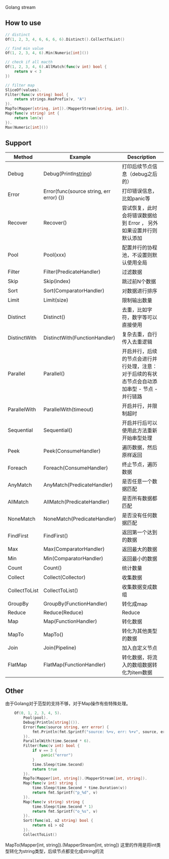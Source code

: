 Golang stream
## How to use

```go
// distinct
Of(1, 2, 3, 4, 6, 6, 6, 6).Distinct().CollectToList()

// find min value
Of(1, 2, 3, 4, 6).Min(Numeric[int]())

// check if all macth
Of(1, 2, 3, 4, 6).AllMatch(func(v int) bool {
    return v < 3
})

// filter map
SliceOf(values).
Filter(func(v string) bool {
    return strings.HasPrefix(v, "A")
}).
MapTo(Mapper[string, int]).(MapperStream[string, int]).
Map(func(v string) int {
    return len(v)
}).
Max(Numeric[int]())
```

## Support
| Method        | Example                                  | Description                                        |
|---------------|------------------------------------------|----------------------------------------------------|
| Debug         | Debug(Println[string]())                 | 打印后续节点信息（debug之后的）                                 |
| Error         | Error(func(source string, err error) {}) | 打印错误信息，比如panic等                                    |
| Recover       | Recover()                                | 尝试恢复，此时会将错误数据给到 Error ， 另外如果设置并行则默认添加              |
| Pool          | Pool(xxx)                                | 配置并行的协程池，不设置则默认使用全局                                |
| Filter        | Filter(PredicateHandler)                 | 过滤数据                                               |
| Skip          | Skip(index)                              | 跳过前N个数据                                            |
| Sort          | Sort(ComparatorHandler)                  | 对数据进行排序                                            |
| Limit         | Limit(size)                              | 限制输出数量                                             |
| Distinct      | Distinct()                               | 去重，比如字符，数字等可以直接使用                                  |
| DistinctWith  | DistinctWith(FunctionHandler)            | 复杂去重，自行传入去重逻辑                                      |
| Parallel      | Parallel()                               | 开启并行，后续的节点会进行并行处理，注意：对于后续的有状态节点会自动添加串型 - 节点 - 并行链路 |
| ParallelWith  | ParallelWith(timeout)                    | 开启并行，并限制超时                                         |
| Sequential    | Sequential()                             | 开启并行后可以使用此方法重新开始串型处理                               |
| Peek          | Peek(ConsumeHandler)                     | 遍历数据，然后原样返回                                        |
| Foreach       | Foreach(ConsumeHandler)                  | 终止节点，遍历数据                                          |
| AnyMatch      | AnyMatch(PredicateHandler)               | 是否任意一个数据匹配                                         |
| AllMatch      | AllMatch(PredicateHandler)               | 是否所有数据都匹配                                          |
| NoneMatch     | NoneMatch(PredicateHandler)              | 是否没有任何数据匹配                                         |
| FindFirst     | FindFirst()                              | 返回第一个达到的数据                                         |
| Max           | Max(ComparatorHandler)                   | 返回最大的数据                                            |
| Min           | Min(ComparatorHandler)                   | 返回最小的数据                                            |
| Count         | Count()                                  | 统计数量                                               |
| Collect       | Collect(Collector)                       | 收集数据                                               |
| CollectToList | CollectToList()                          | 收集数据变成数组                                           |
| GroupBy       | GroupBy(FunctionHandler)                 | 转化成map                                             |
| Reduce        | Reduce(Reduce)                           | Reduce                                             |
| Map           | Map(FunctionHandler)                     | 转化数据                                               |
| MapTo         | MapTo()                                  | 转化为其他类型的数据                                         |
| Join          | Join(Pipeline)                           | 加入自定义节点                                            |
| FlatMap       | FlatMap(FunctionHandler)                 | 转化数据，将流入的数组数据转化为item数据                             |

## Other
由于Golang对于范型的支持不够，对于Map操作有些特殊处理。
```go
    Of(0, 1, 2, 3, 4, 5).
		Pool(pool).
		Debug(Println[string]()).
		Error(func(source string, err error) {
			fmt.Println(fmt.Sprintf("source: %+v, err: %+v", source, err))
		}).
		ParallelWith(time.Second * 6).
		Filter(func(v int) bool {
			if v == 3 {
				panic("error")
			}
			time.Sleep(time.Second)
			return true
		}).
		MapTo(Mapper[int, string]).(MapperStream[int, string]).
		Map(func(v int) string {
			time.Sleep(time.Second * time.Duration(v))
			return fmt.Sprintf("p_%d", v)
		}).
		Map(func(v string) string {
			time.Sleep(time.Second * 1)
			return fmt.Sprintf("o_%s", v)
		}).
		Sort(func(o1, o2 string) bool {
			return o1 > o2
		}).
		CollectToList()
```
MapTo(Mapper[int, string]).(MapperStream[int, string])
这里的作用是将int类型转化为string类型，后续节点都变化成string的流




